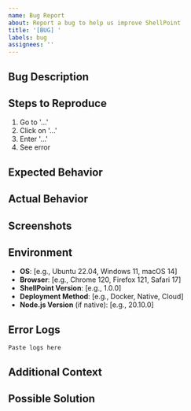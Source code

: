```yaml
---
name: Bug Report
about: Report a bug to help us improve ShellPoint
title: '[BUG] '
labels: bug
assignees: ''
---
```


## Bug Description
<!-- A clear and concise description of what the bug is -->


## Steps to Reproduce
<!-- Steps to reproduce the behavior -->
1. Go to '...'
2. Click on '...'
3. Enter '...'
4. See error

## Expected Behavior
<!-- A clear and concise description of what you expected to happen -->


## Actual Behavior
<!-- A clear and concise description of what actually happened -->


## Screenshots
<!-- If applicable, add screenshots to help explain your problem -->


## Environment
<!-- Please complete the following information -->
- **OS**: [e.g., Ubuntu 22.04, Windows 11, macOS 14]
- **Browser**: [e.g., Chrome 120, Firefox 121, Safari 17]
- **ShellPoint Version**: [e.g., 1.0.0]
- **Deployment Method**: [e.g., Docker, Native, Cloud]
- **Node.js Version** (if native): [e.g., 20.10.0]

## Error Logs
<!-- If applicable, paste relevant error logs here -->
```
Paste logs here
```

## Additional Context
<!-- Add any other context about the problem here -->


## Possible Solution
<!-- Optional: If you have suggestions on how to fix the bug -->

